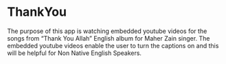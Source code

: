 # ThankYou

The purpose of this app is watching embedded youtube videos for the songs from “Thank You Allah”
English album for Maher Zain singer. The embedded youtube videos enable the user to turn the
captions on and this will be helpful for Non Native English Speakers.

